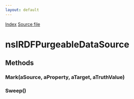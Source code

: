 ```yaml
---
layout: default
---
```

<div id='links'><a href="../index.html">Index</a>
<a href="http://dxr.mozilla.org/mozilla-central/source/rdf/base/nsIRDFPurgeableDataSource.idl">Source file</a>
</div>

# nsIRDFPurgeableDataSource #

## Methods ##

### Mark(aSource, aProperty, aTarget, aTruthValue) ###

### Sweep() ###
